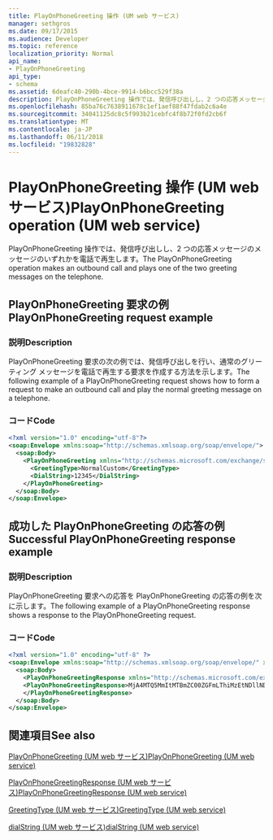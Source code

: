 ```yaml
---
title: PlayOnPhoneGreeting 操作 (UM web サービス)
manager: sethgros
ms.date: 09/17/2015
ms.audience: Developer
ms.topic: reference
localization_priority: Normal
api_name:
- PlayOnPhoneGreeting
api_type:
- schema
ms.assetid: 6deafc40-290b-4bce-9914-b6bcc529f38a
description: PlayOnPhoneGreeting 操作では、発信呼び出しし、2 つの応答メッセージのメッセージのいずれかを電話で再生します。
ms.openlocfilehash: 85ba76c7638911678c1ef1aef88f47fdab2c6a4e
ms.sourcegitcommit: 34041125dc8c5f993b21cebfc4f8b72f0fd2cb6f
ms.translationtype: MT
ms.contentlocale: ja-JP
ms.lasthandoff: 06/11/2018
ms.locfileid: "19832828"
---
```

# <a name="playonphonegreeting-operation-um-web-service"></a><span data-ttu-id="78b8f-103">PlayOnPhoneGreeting 操作 (UM web サービス)</span><span class="sxs-lookup"><span data-stu-id="78b8f-103">PlayOnPhoneGreeting operation (UM web service)</span></span>

<span data-ttu-id="78b8f-104">PlayOnPhoneGreeting 操作では、発信呼び出しし、2 つの応答メッセージのメッセージのいずれかを電話で再生します。</span><span class="sxs-lookup"><span data-stu-id="78b8f-104">The PlayOnPhoneGreeting operation makes an outbound call and plays one of the two greeting messages on the telephone.</span></span>
  
## <a name="playonphonegreeting-request-example"></a><span data-ttu-id="78b8f-105">PlayOnPhoneGreeting 要求の例</span><span class="sxs-lookup"><span data-stu-id="78b8f-105">PlayOnPhoneGreeting request example</span></span>

### <a name="description"></a><span data-ttu-id="78b8f-106">説明</span><span class="sxs-lookup"><span data-stu-id="78b8f-106">Description</span></span>

<span data-ttu-id="78b8f-107">PlayOnPhoneGreeting 要求の次の例では、発信呼び出しを行い、通常のグリーティング メッセージを電話で再生する要求を作成する方法を示します。</span><span class="sxs-lookup"><span data-stu-id="78b8f-107">The following example of a PlayOnPhoneGreeting request shows how to form a request to make an outbound call and play the normal greeting message on a telephone.</span></span>
  
### <a name="code"></a><span data-ttu-id="78b8f-108">コード</span><span class="sxs-lookup"><span data-stu-id="78b8f-108">Code</span></span>

```XML
<?xml version="1.0" encoding="utf-8"?>
<soap:Envelope xmlns:soap="http://schemas.xmlsoap.org/soap/envelope/">
  <soap:Body>
    <PlayOnPhoneGreeting xmlns="http://schemas.microsoft.com/exchange/services/2006/messages">
      <GreetingType>NormalCustom</GreetingType>
      <DialString>12345</DialString>
    </PlayOnPhoneGreeting>
  </soap:Body>
</soap:Envelope>
```

## <a name="successful-playonphonegreeting-response-example"></a><span data-ttu-id="78b8f-109">成功した PlayOnPhoneGreeting の応答の例</span><span class="sxs-lookup"><span data-stu-id="78b8f-109">Successful PlayOnPhoneGreeting response example</span></span>

### <a name="description"></a><span data-ttu-id="78b8f-110">説明</span><span class="sxs-lookup"><span data-stu-id="78b8f-110">Description</span></span>

<span data-ttu-id="78b8f-111">PlayOnPhoneGreeting 要求への応答を PlayOnPhoneGreeting の応答の例を次に示します。</span><span class="sxs-lookup"><span data-stu-id="78b8f-111">The following example of a PlayOnPhoneGreeting response shows a response to the PlayOnPhoneGreeting request.</span></span>
  
### <a name="code"></a><span data-ttu-id="78b8f-112">コード</span><span class="sxs-lookup"><span data-stu-id="78b8f-112">Code</span></span>

```XML
<?xml version="1.0" encoding="utf-8" ?> 
<soap:Envelope xmlns:soap="http://schemas.xmlsoap.org/soap/envelope/" xmlns:xsi="http://www.w3.org/2001/XMLSchema-instance" xmlns:xsd="http://www.w3.org/2001/XMLSchema">
  <soap:Body>
    <PlayOnPhoneGreetingResponse xmlns="http://schemas.microsoft.com/exchange/services/2006/messages">
    <PlayOnPhoneGreetingResponse>MjA4MTQ5MmItMTBmZC00ZGFmLThiMzEtNDllNDJjM2Y3MjIxQGRmLWV1bS0wMS5leGNoYW5nZS5jb3JwLm1pY3Jvc29mdC5jb20=</PlayOnPhoneGreetingResponse> 
    </PlayOnPhoneGreetingResponse>
  </soap:Body>
</soap:Envelope>
```

## <a name="see-also"></a><span data-ttu-id="78b8f-113">関連項目</span><span class="sxs-lookup"><span data-stu-id="78b8f-113">See also</span></span>



[<span data-ttu-id="78b8f-114">PlayOnPhoneGreeting (UM web サービス)</span><span class="sxs-lookup"><span data-stu-id="78b8f-114">PlayOnPhoneGreeting (UM web service)</span></span>](playonphonegreeting-um-web-service.md)
  
[<span data-ttu-id="78b8f-115">PlayOnPhoneGreetingResponse (UM web サービス)</span><span class="sxs-lookup"><span data-stu-id="78b8f-115">PlayOnPhoneGreetingResponse (UM web service)</span></span>](playonphonegreetingresponse-um-web-service.md)
  
[<span data-ttu-id="78b8f-116">GreetingType (UM web サービス)</span><span class="sxs-lookup"><span data-stu-id="78b8f-116">GreetingType (UM web service)</span></span>](greetingtype-um-web-service.md)
  
[<span data-ttu-id="78b8f-117">dialString (UM web サービス)</span><span class="sxs-lookup"><span data-stu-id="78b8f-117">dialString (UM web service)</span></span>](dialstring-um-web-service.md)

